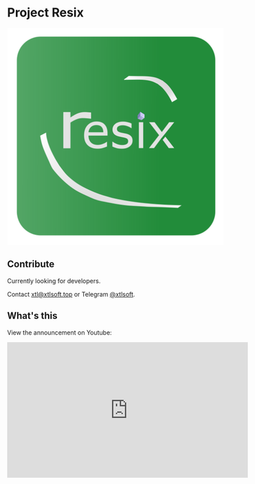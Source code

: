 # Project Resix

![resix_logo](resix-small.png)

## Contribute

Currently looking for developers.

Contact <xtl@xtlsoft.top> or Telegram [@xtlsoft](https://t.me/@xtlsoft).

## What's this

View the announcement on Youtube: 

<iframe width="560" height="315" src="https://www.youtube.com/embed/XFnkXYqPm9A" frameborder="0" allow="accelerometer; autoplay; encrypted-media; gyroscope; picture-in-picture" allowfullscreen></iframe>
